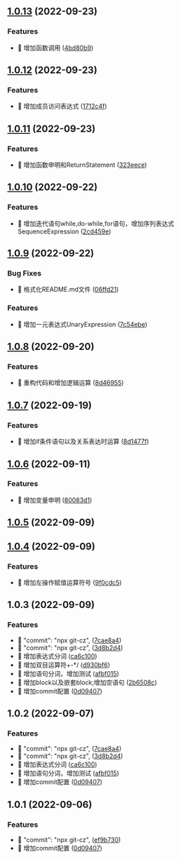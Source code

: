 ## [1.0.13](https://github.com/coloseo-design/parser/compare/v1.0.12...v1.0.13) (2022-09-23)


### Features

* 🎸 增加函数调用 ([4bd80b9](https://github.com/coloseo-design/parser/commit/4bd80b9a2e510e85aa8d08d205bad352794ab70c))



## [1.0.12](https://github.com/coloseo-design/parser/compare/v1.0.11...v1.0.12) (2022-09-23)


### Features

* 🎸 增加成员访问表达式 ([1712c4f](https://github.com/coloseo-design/parser/commit/1712c4f958780acd21545c5e5932cbbdcfbf3143))



## [1.0.11](https://github.com/coloseo-design/parser/compare/v1.0.10...v1.0.11) (2022-09-23)


### Features

* 🎸 增加函数申明和ReturnStatement ([323eece](https://github.com/coloseo-design/parser/commit/323eece7c08eae84b5e31577f327c23f0594e1c5))



## [1.0.10](https://github.com/coloseo-design/parser/compare/v1.0.9...v1.0.10) (2022-09-22)


### Features

* 🎸 增加迭代语句while,do-while,for语句，增加序列表达式SequenceExpression ([2cd459e](https://github.com/coloseo-design/parser/commit/2cd459e624cb6932c052320dc062564d034a48ec))



## [1.0.9](https://github.com/coloseo-design/parser/compare/v1.0.8...v1.0.9) (2022-09-22)


### Bug Fixes

* 🐛 格式化README.md文件 ([06ffd21](https://github.com/coloseo-design/parser/commit/06ffd218cfb37882b74acfb33723bafec60bb8fe))


### Features

* 🎸 增加一元表达式UnaryExpression ([7c54ebe](https://github.com/coloseo-design/parser/commit/7c54ebe4850b7fdc69f3ab9ddddd0601c35101b4))



## [1.0.8](https://github.com/coloseo-design/parser/compare/v1.0.7...v1.0.8) (2022-09-20)


### Features

* 🎸 重构代码和增加逻辑运算 ([8d46955](https://github.com/coloseo-design/parser/commit/8d46955fee8c8c4fab49978ff9f6a57756e03c67))



## [1.0.7](https://github.com/coloseo-design/parser/compare/v1.0.6...v1.0.7) (2022-09-19)


### Features

* 🎸 增加if条件语句以及关系表达时运算 ([8d1477f](https://github.com/coloseo-design/parser/commit/8d1477f0c2220e3dad68fd38a757ccbc11c1b014))



## [1.0.6](https://github.com/coloseo-design/parser/compare/v1.0.5...v1.0.6) (2022-09-11)


### Features

* 🎸 增加变量申明 ([80083d1](https://github.com/coloseo-design/parser/commit/80083d13265e289bb4e678e5a82d76b5ed7611c6))



## [1.0.5](https://github.com/coloseo-design/parser/compare/v1.0.4...v1.0.5) (2022-09-09)



## [1.0.4](https://github.com/coloseo-design/parser/compare/v1.0.3...v1.0.4) (2022-09-09)


### Features

* 🎸 增加左操作赋值运算符号 ([9f0cdc5](https://github.com/coloseo-design/parser/commit/9f0cdc5094942cd103f6d0172d7d9644141ebd2f))



## 1.0.3 (2022-09-09)


### Features

* 🎸 "commit": "npx git-cz", ([7cae8a4](https://github.com/coloseo-design/parser/commit/7cae8a4e8312e4454f14466d545b7b2c715ea486))
* 🎸 "commit": "npx git-cz", ([3d8b2d4](https://github.com/coloseo-design/parser/commit/3d8b2d4b59c31c395f408f3890944d4ea9993d62))
* 🎸 增加表达式分词 ([ca6c100](https://github.com/coloseo-design/parser/commit/ca6c100179e96a23b1bcf577d31e7aa857fbd1c0))
* 🎸 增加双目运算符+-*/ ([d930bf6](https://github.com/coloseo-design/parser/commit/d930bf6c43ddd517a078766349528742b667413d))
* 🎸 增加语句分词，增加测试 ([afbf015](https://github.com/coloseo-design/parser/commit/afbf015cdb9507c5ca4ddbb55e208900833a330f))
* 🎸 增加block以及嵌套block;增加空语句 ([2b6508c](https://github.com/coloseo-design/parser/commit/2b6508c9a8915e3d1306f590b83a26a565043d8e))
* 🎸 增加commit配置 ([0d09407](https://github.com/coloseo-design/parser/commit/0d094073aef114e5bd6d15513901817c486e62f3))



## 1.0.2 (2022-09-07)


### Features

* 🎸 "commit": "npx git-cz", ([7cae8a4](https://github.com/coloseo-design/parser/commit/7cae8a4e8312e4454f14466d545b7b2c715ea486))
* 🎸 "commit": "npx git-cz", ([3d8b2d4](https://github.com/coloseo-design/parser/commit/3d8b2d4b59c31c395f408f3890944d4ea9993d62))
* 🎸 增加表达式分词 ([ca6c100](https://github.com/coloseo-design/parser/commit/ca6c100179e96a23b1bcf577d31e7aa857fbd1c0))
* 🎸 增加语句分词，增加测试 ([afbf015](https://github.com/coloseo-design/parser/commit/afbf015cdb9507c5ca4ddbb55e208900833a330f))
* 🎸 增加commit配置 ([0d09407](https://github.com/coloseo-design/parser/commit/0d094073aef114e5bd6d15513901817c486e62f3))



## 1.0.1 (2022-09-06)


### Features

* 🎸 "commit": "npx git-cz", ([ef9b730](https://github.com/coloseo-design/parser/commit/ef9b730a8151abda0915bb795fe7f2afcdfc314a))
* 🎸 增加commit配置 ([0d09407](https://github.com/coloseo-design/parser/commit/0d094073aef114e5bd6d15513901817c486e62f3))



